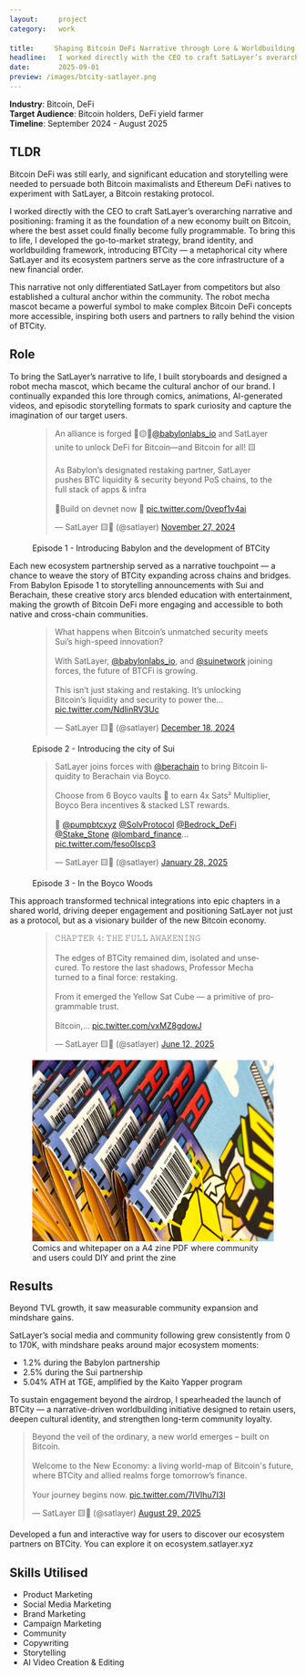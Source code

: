 ```yaml
---
layout:     project
category:   work

title:     Shaping Bitcoin DeFi Narrative through Lore & Worldbuilding via SatLayer
headline:   I worked directly with the CEO to craft SatLayer’s overarching narrative and positioning, framing it as the foundation of a new economy built on Bitcoin, where the best asset could finally become fully programmable. 
date:       2025-09-01
preview: /images/btcity-satlayer.png
---
```


**Industry**: Bitcoin, DeFi<br>
**Target Audience**: Bitcoin holders, DeFi yield farmer<br>
**Timeline**: September 2024 - August 2025<br>

## TLDR 

<p>Bitcoin DeFi was still early, and significant education and storytelling were needed to persuade both Bitcoin maximalists and Ethereum DeFi natives to experiment with SatLayer, a Bitcoin restaking protocol.</p>
<p>I worked directly with the CEO to craft SatLayer’s overarching narrative and positioning: framing it as the foundation of a new economy built on Bitcoin, where the best asset could finally become fully programmable. To bring this to life, I developed the go-to-market strategy, brand identity, and worldbuilding framework, introducing BTCity — a metaphorical city where SatLayer and its ecosystem partners serve as the core infrastructure of a new financial order.</p>
<p>This narrative not only differentiated SatLayer from competitors but also established a cultural anchor within the community. The robot mecha mascot became a powerful symbol to make complex Bitcoin DeFi concepts more accessible, inspiring both users and partners to rally behind the vision of BTCity.</p>


## Role 

<p>
To bring the SatLayer’s narrative to life, I built storyboards and designed a robot mecha mascot, which became the cultural anchor of our brand. I continually expanded this lore through comics, animations, AI-generated videos, and episodic storytelling formats to spark curiosity and capture the imagination of our target users.
</p>

<figure>
<blockquote class="twitter-tweet"><p lang="en" dir="ltr">An alliance is forged 🫱🟡🫲<a href="https://twitter.com/babylonlabs_io?ref_src=twsrc%5Etfw">@babylonlabs_io</a> and SatLayer unite to unlock DeFi for Bitcoin—and Bitcoin for all! 🟨<br><br>As Babylon’s designated restaking partner, SatLayer pushes BTC liquidity &amp; security beyond PoS chains, to the full stack of apps &amp; infra<br><br>🫵Build on devnet now 🔽 <a href="https://t.co/0vepf1v4ai">pic.twitter.com/0vepf1v4ai</a></p>&mdash; SatLayer 🟨🧊 (@satlayer) <a href="https://twitter.com/satlayer/status/1861806277279858780?ref_src=twsrc%5Etfw">November 27, 2024</a></blockquote> <script async src="https://platform.twitter.com/widgets.js" charset="utf-8"></script><figcaption>Episode 1 - Introducing Babylon and the development of BTCity</figcaption>
</figure>

<p>Each new ecosystem partnership served as a narrative touchpoint — a chance to weave the story of BTCity expanding across chains and bridges. From Babylon Episode 1 to storytelling announcements with Sui and Berachain, these creative story arcs blended education with entertainment, making the growth of Bitcoin DeFi more engaging and accessible to both native and cross-chain communities.</P>

<figure>
<blockquote class="twitter-tweet"><p lang="en" dir="ltr">What happens when Bitcoin’s unmatched security meets Sui’s high-speed innovation?<br><br>With SatLayer, <a href="https://twitter.com/babylonlabs_io?ref_src=twsrc%5Etfw">@babylonlabs_io</a>, and <a href="https://twitter.com/SuiNetwork?ref_src=twsrc%5Etfw">@suinetwork</a> joining forces, the future of BTCFi is growing.<br><br>This isn’t just staking and restaking. It’s unlocking Bitcoin’s liquidity and security to power the… <a href="https://t.co/NdIinRV3Uc">pic.twitter.com/NdIinRV3Uc</a></p>&mdash; SatLayer 🟨🧊 (@satlayer) <a href="https://twitter.com/satlayer/status/1869385705409110497?ref_src=twsrc%5Etfw">December 18, 2024</a></blockquote> <script async src="https://platform.twitter.com/widgets.js" charset="utf-8"></script><figcaption>Episode 2 - Introducing the city of Sui</figcaption>
</figure>

<figure>
<blockquote class="twitter-tweet"><p lang="en" dir="ltr">SatLayer joins forces with <a href="https://twitter.com/berachain?ref_src=twsrc%5Etfw">@berachain</a> to bring Bitcoin liquidity to Berachain via Boyco.<br><br>Choose from 6 Boyco vaults 🍯 to earn 4x Sats² Multiplier, Boyco Bera incentives &amp; stacked LST rewards.<br><br>🍯  <a href="https://twitter.com/Pumpbtcxyz?ref_src=twsrc%5Etfw">@pumpbtcxyz</a> <a href="https://twitter.com/SolvProtocol?ref_src=twsrc%5Etfw">@SolvProtocol</a> <a href="https://twitter.com/Bedrock_DeFi?ref_src=twsrc%5Etfw">@Bedrock_DeFi</a> <a href="https://twitter.com/Stake_Stone?ref_src=twsrc%5Etfw">@Stake_Stone</a> <a href="https://twitter.com/Lombard_Finance?ref_src=twsrc%5Etfw">@lombard_finance</a>… <a href="https://t.co/feso0Iscp3">pic.twitter.com/feso0Iscp3</a></p>&mdash; SatLayer 🟨🧊 (@satlayer) <a href="https://twitter.com/satlayer/status/1884060153089232904?ref_src=twsrc%5Etfw">January 28, 2025</a></blockquote> <script async src="https://platform.twitter.com/widgets.js" charset="utf-8"></script><figcaption>Episode 3 - In the Boyco Woods</figcaption>
</figure>

This approach transformed technical integrations into epic chapters in a shared world, driving deeper engagement and positioning SatLayer not just as a protocol, but as a visionary builder of the new Bitcoin economy.

<figure>
<blockquote class="twitter-tweet"><p lang="en" dir="ltr">𝙲𝙷𝙰𝙿𝚃𝙴𝚁 𝟺: 𝚃𝙷𝙴 𝙵𝚄𝙻𝙻 𝙰𝚆𝙰𝙺𝙴𝙽𝙸𝙽𝙶<br><br>The edges of BTCity remained dim, isolated and unsecured. To restore the last shadows, Professor Mecha turned to a final force: restaking.<br><br>From it emerged the Yellow Sat Cube — a primitive of programmable trust.<br><br>Bitcoin,… <a href="https://t.co/vxMZ8gdowJ">pic.twitter.com/vxMZ8gdowJ</a></p>&mdash; SatLayer 🟨🧊 (@satlayer) <a href="https://twitter.com/satlayer/status/1933132229397696630?ref_src=twsrc%5Etfw">June 12, 2025</a></blockquote> <script async src="https://platform.twitter.com/widgets.js" charset="utf-8"></script>
</figure>
<figure>
<img src="/images/zine-satlayer.jpeg" class="imgbleed">
<figcaption>Comics and whitepaper on a A4 zine PDF where community and users could DIY and print the zine </figcaption>
</figure>

## Results

Beyond TVL growth, it saw measurable community expansion and mindshare gains. 

SatLayer’s social media and community following grew consistently from 0 to 170K, with mindshare peaks around major ecosystem moments:
- 1.2% during the Babylon partnership
- 2.5% during the Sui partnership
- 5.04% ATH at TGE, amplified by the Kaito Yapper program


To sustain engagement beyond the airdrop, I spearheaded the launch of BTCity — a narrative-driven worldbuilding initiative designed to retain users, deepen cultural identity, and strengthen long-term community loyalty.

<blockquote class="twitter-tweet" data-media-max-width="560"><p lang="en" dir="ltr">Beyond the veil of the ordinary, a new world emerges – built on Bitcoin.<br><br>Welcome to the New Economy: a living world-map of Bitcoin&#39;s future, where BTCity and allied realms forge tomorrow’s finance.<br><br>Your journey begins now. <a href="https://t.co/7IVIhu7I3l">pic.twitter.com/7IVIhu7I3l</a></p>&mdash; SatLayer 🟨🧊 (@satlayer) <a href="https://twitter.com/satlayer/status/1961360832069341651?ref_src=twsrc%5Etfw">August 29, 2025</a></blockquote> <script async src="https://platform.twitter.com/widgets.js" charset="utf-8"></script>
<figcaption>Developed a fun and interactive way for users to discover our ecosystem partners on BTCity. You can explore it on ecosystem.satlayer.xyz</figcaption>

## Skills Utilised
- Product Marketing
- Social Media Marketing
- Brand Marketing 
- Campaign Marketing
- Community
- Copywriting 
- Storytelling
- AI Video Creation & Editing